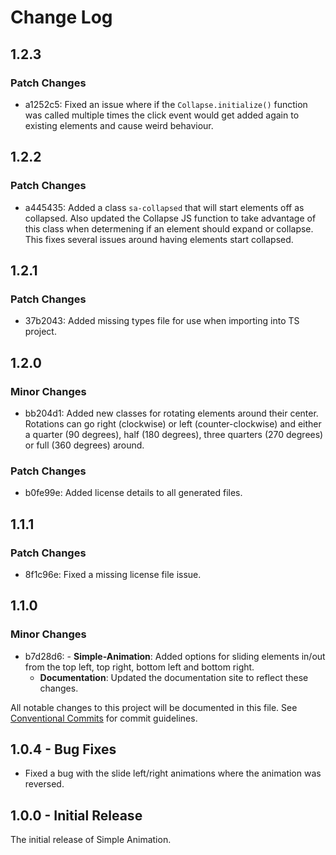 # Change Log

## 1.2.3

### Patch Changes

-   a1252c5: Fixed an issue where if the `Collapse.initialize()` function was called multiple times the click event would get added again to existing elements and cause weird behaviour.

## 1.2.2

### Patch Changes

-   a445435: Added a class `sa-collapsed` that will start elements off as collapsed. Also updated the Collapse JS function to take advantage of this class when determening if an element should expand or collapse. This fixes several issues around having elements start collapsed.

## 1.2.1

### Patch Changes

-   37b2043: Added missing types file for use when importing into TS project.

## 1.2.0

### Minor Changes

-   bb204d1: Added new classes for rotating elements around their center. Rotations can go right (clockwise) or left (counter-clockwise) and either a quarter (90 degrees), half (180 degrees), three quarters (270 degrees) or full (360 degrees) around.

### Patch Changes

-   b0fe99e: Added license details to all generated files.

## 1.1.1

### Patch Changes

-   8f1c96e: Fixed a missing license file issue.

## 1.1.0

### Minor Changes

-   b7d28d6: - **Simple-Animation**: Added options for sliding elements in/out from the top left, top right, bottom left and bottom right.
    -   **Documentation**: Updated the documentation site to reflect these changes.

All notable changes to this project will be documented in this file.
See [Conventional Commits](https://conventionalcommits.org) for commit guidelines.

## 1.0.4 - Bug Fixes

-   Fixed a bug with the slide left/right animations where the animation was reversed.

## 1.0.0 - Initial Release

The initial release of Simple Animation.
